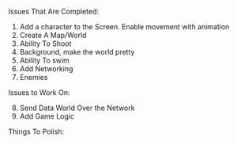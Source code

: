 
Issues That Are Completed:
1. Add a character to the Screen. Enable movement with animation
2. Create A Map/World
3. Ability To Shoot
4. Background, make the world pretty
5. Ability To swim
6. Add Networking
7. Enemies

Issues to Work On:

8. Send Data World Over the Network
9. Add Game Logic





Things To Polish:




